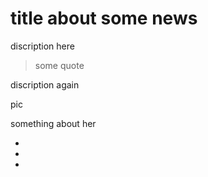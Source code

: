 # title about some news

discription here

> some quote 

discription again 

pic

something about her

<ul>
	<li></li>
	<li></li>
	<li></li>
</ul>
